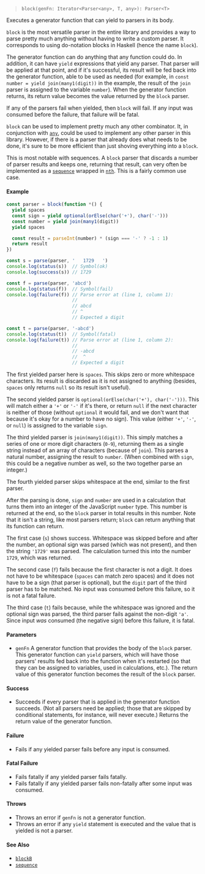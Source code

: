 <!--
 Copyright (c) 2020 Thomas J. Otterson
 
 This software is released under the MIT License.
 https://opensource.org/licenses/MIT
-->

> `block(genFn: Iterator<Parser<any>, T, any>): Parser<T>`

Executes a generator function that can yield to parsers in its body.

`block` is the most versatile parser in the entire library and provides a way to parse pretty much anything without having to write a custom parser. It corresponds to using do-notation blocks in Haskell (hence the name `block`).

The generator function can do anything that any function could do. In addition, it can have `yield` expressions that yield any parser. That parser will be applied at that point, and if it's successful, its result will be fed back into the generator function, able to be used as needed (for example, in `const number = yield join(many1(digit))` in the example, the result of the `join` parser is assigned to the variable `number`). When the generator function returns, its return value becomes the value returned by the `block` parser.

If any of the parsers fail when yielded, then `block` will fail. If any input was consumed before the failure, that failure will be fatal.

`block` can be used to implement pretty much any other combinator. It, in conjunction with [`any`](#any), could be used to implement any other parser in this library. However, if there is a parser that already does what needs to be done, it's sure to be more efficient than just shoving everything into a `block`.

This is most notable with sequences. A `block` parser that discards a number of parser results and keeps one, returning that result, can very often be implemented as a [`sequence`](#parser) wrapped in [`nth`](#nth). This is a fairly common use case.

#### Example

```javascript
const parser = block(function *() {
  yield spaces
  const sign = yield optional(orElse(char('+'), char('-')))
  const number = yield join(many1(digit))
  yield spaces

  const result = parseInt(number) * (sign === '-' ? -1 : 1)
  return result
})

const s = parse(parser, '   1729   ')
console.log(status(s))  // Symbol(ok)
console.log(success(s)) // 1729

const f = parse(parser, 'abcd')
console.log(status(f))  // Symbol(fail)
console.log(failure(f)) // Parse error at (line 1, column 1):
                        //
                        // abcd
                        // ^
                        // Expected a digit

const t = parse(parser, '-abcd')
console.log(status(t))  // Symbol(fatal)
console.log(failure(t)) // Parse error at (line 1, column 2):
                        //
                        // -abcd
                        //  ^
                        // Expected a digit
```

The first yielded parser here is `spaces`. This skips zero or more whitespace characters. Its result is discarded as it is not assigned to anything (besides, `spaces` only returns `null` so its result isn't useful).

The second yielded parser is `optional(orElse(char('+'), char('-')))`. This will match either a `'+'` or `'-'` if it's there, or return `null` if the next character is neither of those (without `optional` it would fail, and we don't want that because it's okay for a number to have no sign). This value (either `'+'`, `'-'`, or `null`) is assigned to the variable `sign`.

The third yielded parser is `join(many1(digit))`. This simply matches a series of one or more digit characters (`0-9`), returning them as a single string instead of an array of characters (because of `join`). This parses a natural number, assigning the result to `number`. (When combined with `sign`, this could be a negative number as well, so the two together parse an integer.)

The fourth yielded parser skips whitespace at the end, similar to the first parser.

After the parsing is done, `sign` and `number` are used in a calculation that turns them into an integer of the JavaScript `number` type. This number is returned at the end, so the `block` parser in total results in this number. Note that it isn't a string, like most parsers return; `block` can return anything that its function can return.

The first case (`s`) shows success. Whitespace was skipped before and after the number, an optional sign was parsed (which was not present), and then the string `'1729'` was parsed. The calculation turned this into the number `1729`, which was returned.

The second case (`f`) fails because the first character is not a digit. It does not have to be whitespace (`spaces` can match zero spaces) and it does not have to be a sign (that parser is optional), but the `digit` part of the third parser has to be matched. No input was consumed before this failure, so it is not a fatal failure.

The third case (`t`) fails because, while the whitespace was ignored and the optional sign was parsed, the third parser fails against the non-digit `'a'`. Since input *was* consumed (the negative sign) before this failure, it is fatal.

#### Parameters

* `genFn` A generator function that provides the body of the `block` parser. This generator function can `yield` parsers, which will have those parsers' results fed back into the function when it's restarted (so that they can be assigned to variables, used in calculations, etc.). The return value of this generator function becomes the result of the `block` parser.

#### Success

* Succeeds if every parser that is applied in the generator function succeeds. (Not all parsers need be applied; those that are skipped by conditional statements, for instance, will never execute.) Returns the return value of the generator function.

#### Failure

* Fails if any yielded parser fails before any input is consumed.

#### Fatal Failure

* Fails fatally if any yielded parser fails fatally.
* Fails fatally if any yielded parser fails non-fatally after some input was consumed.

#### Throws

* Throws an error if `genFn` is not a generator function. 
* Throws an error if any `yield` statement is executed and the value that is yielded is not a parser.

#### See Also

* [`blockB`](blockb.md)
* [`sequence`](sequence.md)